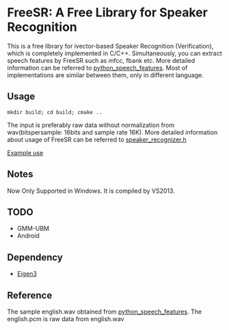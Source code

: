 # FreeSR: A Free Library for Speaker Recognition
This is a free library for ivector-based Speaker Recognition (Verification), which is completely implemented in C/C++. Simultaneously, you can extract speech features by FreeSR such as mfcc, fbank etc. More detailed information can be referred to [python_speech_features](https://github.com/jameslyons/python_speech_features). Most of implementations are similar between them, only in different language.


## Usage
```
mkdir build; cd build; cmake ..
```
The input is preferably raw data without normalization from wav(bitspersample: 16bits and sample rate 16K).
More detailed information about usage of FreeSR can be referred to [speaker_recognizer.h]()

[Example use]()

## Notes
Now Only Supported in Windows. It is compiled by VS2013.

## TODO
+ GMM-UBM
+ Android

## Dependency
+ [Eigen3](http://eigen.tuxfamily.org/index.php?title=Main_Page)


## Reference
The sample english.wav obtained from [python_speech_features](https://github.com/jameslyons/python_speech_features).
The english.pcm is raw data from english.wav
